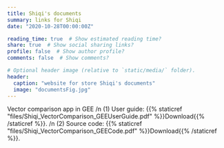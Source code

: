 ```yaml
---
title: Shiqi's documents
summary: links for Shiqi
date: "2020-10-28T00:00:00Z"

reading_time: true  # Show estimated reading time?
share: true  # Show social sharing links?
profile: false  # Show author profile?
comments: false  # Show comments?

# Optional header image (relative to `static/media/` folder).
header:
  caption: "website for store Shiqi's documents"
  image: "documentsFig.jpg"
---
```


Vector comparison app in GEE
/n
  (1) User guide: {{% staticref "files/Shiqi_VectorComparison_GEEUserGuide.pdf" %}}Download{{% /staticref %}}.
/n
  (2) Source code: {{% staticref "files/Shiqi_VectorComparison_GEECode.pdf" %}}Download{{% /staticref %}}.




